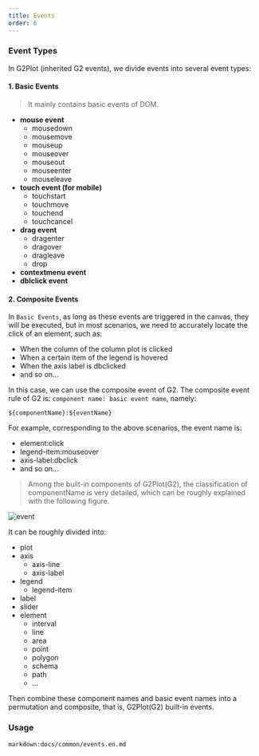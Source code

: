 ```yaml
---
title: Events
order: 6
---
```


### Event Types

In G2Plot (inherited G2 events), we divide events into several event types:

#### 1. Basic Events

> It mainly contains basic events of DOM.

- **mouse event**
  - mousedown
  - mousemove
  - mouseup
  - mouseover
  - mouseout
  - mouseenter
  - mouseleave
- **touch event (for mobile)**
  - touchstart
  - touchmove
  - touchend
  - touchcancel
- **drag event**
  - dragenter
  - dragover
  - dragleave
  - drop
- **contextmenu event**
- **dblclick event**

#### 2. Composite Events

In `Basic Events`, as long as these events are triggered in the canvas, they will be executed, but in most scenarios, we need to accurately locate the click of an element, such as:

- When the column of the column plot is clicked
- When a certain item of the legend is hovered
- When the axis label is dbclicked
- and so on...

In this case, we can use the composite event of G2. The composite event rule of G2 is: `component name: basic event name`, namely:

```sign
${componentName}:${eventName}
```

For example, corresponding to the above scenarios, the event name is:

- element:click
- legend-item:mouseover
- axis-label:dbclick
- and so on...

> Among the built-in components of G2Plot(G2), the classification of componentName is very detailed, which can be roughly explained with the following figure.

<!-- 截图来自于 https://riddle.alibaba-inc.com/riddles/e899cd72 -->

![event](https://gw.alipayobjects.com/mdn/rms_d314dd/afts/img/A*ZFbySLuhjPsAAAAAAAAAAAAAARQnAQ)

It can be roughly divided into:

- plot
- axis
  - axis-line
  - axis-label
- legend
  - legend-item
- label
- slider
- element
  - interval
  - line
  - area
  - point
  - polygon
  - schema
  - path
  - ...

Then combine these component names and basic event names into a permutation and composite, that is, G2Plot(G2) built-in events.

### Usage

`markdown:docs/common/events.en.md`